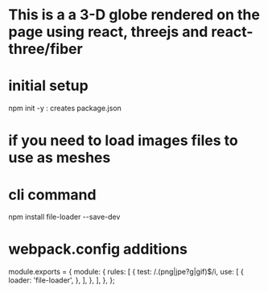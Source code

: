 #  This is a a 3-D globe rendered on the page using react, threejs and react-three/fiber

# initial setup

  npm init -y : creates package.json

# if you need to load images files to use as meshes

# cli command

 npm install file-loader --save-dev

# webpack.config additions

module.exports = {
  module: {
    rules: [
      {
        test: /\.(png|jpe?g|gif)$/i,
        use: [
          {
            loader: 'file-loader',
          },
        ],
      },
    ],
  },
};